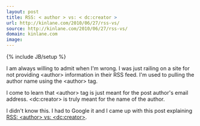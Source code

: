 ```yaml
---
layout: post
title: RSS: < author > vs: < dc:creator >
url: http://kinlane.com/2010/06/27/rss-vs/
source: http://kinlane.com/2010/06/27/rss-vs/
domain: kinlane.com
image: 
---
```

{% include JB/setup %}<p>I am always willing to admit when I'm wrong. I was just railing on a site for not providing &lt;author&gt; information in their RSS feed. I'm used to pulling the author name using the &lt;author&gt; tag.<p></p>
I come to learn that &lt;author&gt; tag is just meant for the post author's email address. &lt;dc:creator&gt; is truly meant for the name of the author.<p></p>
I didn't know this. I had to Google it and I came up with this post explaining <a href="http://www.lowter.com/blogs/2008/2/9/rss-dccreator-author" target="_blank">RSS: &lt;author&gt; vs: &lt;dc:creator&gt;</a>.</p>
